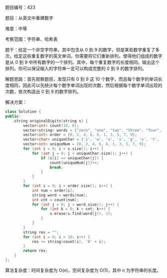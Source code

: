 题目编号：423

题目：从英文中重建数字

难度：中等

考察范围：字符串、哈希表

题干：给定一个非空字符串，其中包含从 0 到 9 的数字，但是某些数字重复了多次。给定这些重复数字的英文单词，你需要将它们重新排列，使得他们组成的数字是从 0 到 9 中所有数字的一个排列。其中，每个重复数字的长度相同。输出这个排列。你可以保证输入的字符串一定可以构成完整的 0 到 9 的数字排列。

解题思路：首先观察题目，发现只有 0 到 9 这 10 个数字，而且每个数字的单词长度相同，因此可以先统计每个数字单词出现的次数，然后根据每个数字单词出现的次数，依次构造出 0 到 9 的数字排列。

解决方案：

```cpp
class Solution {
public:
    string originalDigits(string s) {
        vector<int> count(10, 0);
        vector<string> words = {"zero", "one", "two", "three", "four", "five", "six", "seven", "eight", "nine"};
        vector<int> order = {0, 2, 4, 6, 8, 1, 3, 5, 7, 9};
        vector<char> uniqueChar = {'z', 'w', 'u', 'x', 'g', 'o', 't', 'f', 's', 'i'};
        vector<int> uniqueNum = {0, 2, 4, 6, 8, 1, 3, 5, 7, 9};
        for (int i = 0; i < s.size(); i++) {
            for (int j = 0; j < uniqueChar.size(); j++) {
                if (s[i] == uniqueChar[j]) {
                    count[uniqueNum[j]]++;
                    break;
                }
            }
        }
        for (int i = 0; i < order.size(); i++) {
            int num = order[i];
            string word = words[num];
            int cnt = count[num];
            for (int j = 0; j < word.size(); j++) {
                for (int k = 0; k < cnt; k++) {
                    s.erase(s.find(word[j]), 1);
                }
            }
        }
        string res = "";
        for (int i = 0; i < 10; i++) {
            res += string(count[i], '0' + i);
        }
        return res;
    }
};
```

算法复杂度：时间复杂度为 O(n)，空间复杂度为 O(1)，其中 n 为字符串的长度。